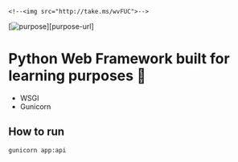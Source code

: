 <!--<p align="center">-->
    <!--<img src="http://take.ms/wvFUC">-->
<!--</p>-->


[![purpose](https://img.shields.io/badge/purpose-learning-green.svg)][purpose-url]

# Python Web Framework built for learning purposes 📗

- WSGI
- Gunicorn

## How to run

    gunicorn app:api
